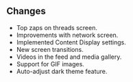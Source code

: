 ## Changes
- Top zaps on threads screen.
- Improvements with network screen.
- Implemented Content Display settings.
- New screen transitions.
- Videos in the feed and media gallery.
- Support for GIF images.
- Auto-adjust dark theme feature.